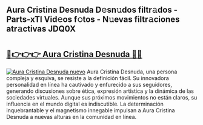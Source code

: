 ## Aura Cristina Desnuda D𝚎sn𝚞dos filtr𝚊dos - Parts-xTI Vid𝚎os f𝚘tos - N𝚞evas filtr𝚊ciones atr𝚊ctivas JDQ0X

# <h2><a href="http://mb8dne.tromn.icu/?c=Aura+Cristina+Desnuda">🔗👉👉👉 Aura Cristina Desnuda 🔗🔗</a></h2>

[![Aura Cristina Desnuda nuevo](https://i.imgur.com/pEAQMta.gif)](http://mb8dne.tromn.icu/?c=Aura+Cristina+Desnuda)
Aura Cristina Desnuda, una persona compleja y esquiva, se resiste a la definición fácil. Su innovadora personalidad en línea ha cautivado y enfurecido a sus seguidores, generando discusiones sobre ética, expresión artística y la dinámica de las sociedades virtuales. Aunque sus próximos movimientos no están claros, su influencia en el mundo digital es indiscutible. La determinación inquebrantable y el magnetismo innegable impulsan a Aura Cristina Desnuda a nuevas alturas en la comunidad en línea.
